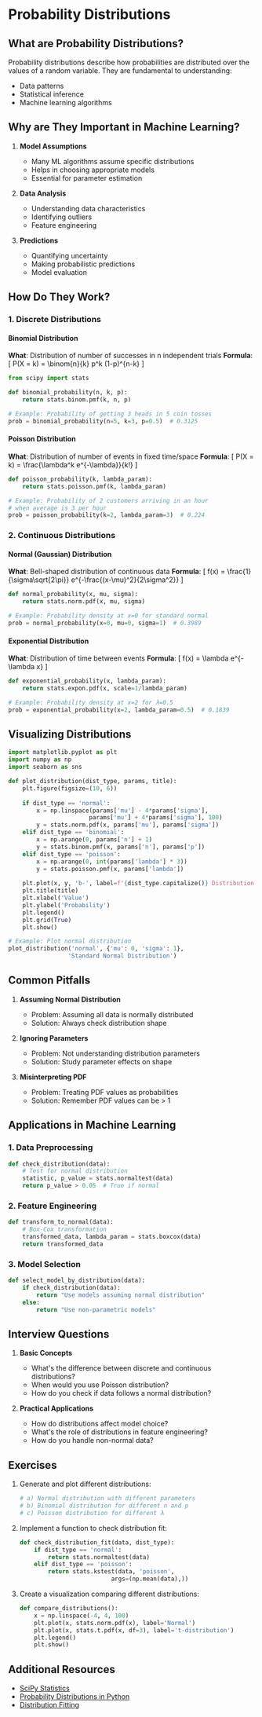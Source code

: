 # Probability Distributions

## What are Probability Distributions?

Probability distributions describe how probabilities are distributed over the values of a random variable. They are fundamental to understanding:
- Data patterns
- Statistical inference
- Machine learning algorithms

## Why are They Important in Machine Learning?

1. **Model Assumptions**
   - Many ML algorithms assume specific distributions
   - Helps in choosing appropriate models
   - Essential for parameter estimation

2. **Data Analysis**
   - Understanding data characteristics
   - Identifying outliers
   - Feature engineering

3. **Predictions**
   - Quantifying uncertainty
   - Making probabilistic predictions
   - Model evaluation

## How Do They Work?

### 1. Discrete Distributions

#### Binomial Distribution
**What**: Distribution of number of successes in n independent trials
**Formula**: \[ P(X = k) = \binom{n}{k} p^k (1-p)^{n-k} \]

```python
from scipy import stats

def binomial_probability(n, k, p):
    return stats.binom.pmf(k, n, p)

# Example: Probability of getting 3 heads in 5 coin tosses
prob = binomial_probability(n=5, k=3, p=0.5)  # 0.3125
```

#### Poisson Distribution
**What**: Distribution of number of events in fixed time/space
**Formula**: \[ P(X = k) = \frac{\lambda^k e^{-\lambda}}{k!} \]

```python
def poisson_probability(k, lambda_param):
    return stats.poisson.pmf(k, lambda_param)

# Example: Probability of 2 customers arriving in an hour
# when average is 3 per hour
prob = poisson_probability(k=2, lambda_param=3)  # 0.224
```

### 2. Continuous Distributions

#### Normal (Gaussian) Distribution
**What**: Bell-shaped distribution of continuous data
**Formula**: \[ f(x) = \frac{1}{\sigma\sqrt{2\pi}} e^{-\frac{(x-\mu)^2}{2\sigma^2}} \]

```python
def normal_probability(x, mu, sigma):
    return stats.norm.pdf(x, mu, sigma)

# Example: Probability density at x=0 for standard normal
prob = normal_probability(x=0, mu=0, sigma=1)  # 0.3989
```

#### Exponential Distribution
**What**: Distribution of time between events
**Formula**: \[ f(x) = \lambda e^{-\lambda x} \]

```python
def exponential_probability(x, lambda_param):
    return stats.expon.pdf(x, scale=1/lambda_param)

# Example: Probability density at x=2 for λ=0.5
prob = exponential_probability(x=2, lambda_param=0.5)  # 0.1839
```

## Visualizing Distributions

```python
import matplotlib.pyplot as plt
import numpy as np
import seaborn as sns

def plot_distribution(dist_type, params, title):
    plt.figure(figsize=(10, 6))
    
    if dist_type == 'normal':
        x = np.linspace(params['mu'] - 4*params['sigma'], 
                       params['mu'] + 4*params['sigma'], 100)
        y = stats.norm.pdf(x, params['mu'], params['sigma'])
    elif dist_type == 'binomial':
        x = np.arange(0, params['n'] + 1)
        y = stats.binom.pmf(x, params['n'], params['p'])
    elif dist_type == 'poisson':
        x = np.arange(0, int(params['lambda'] * 3))
        y = stats.poisson.pmf(x, params['lambda'])
    
    plt.plot(x, y, 'b-', label=f'{dist_type.capitalize()} Distribution')
    plt.title(title)
    plt.xlabel('Value')
    plt.ylabel('Probability')
    plt.legend()
    plt.grid(True)
    plt.show()

# Example: Plot normal distribution
plot_distribution('normal', {'mu': 0, 'sigma': 1}, 
                 'Standard Normal Distribution')
```

## Common Pitfalls

1. **Assuming Normal Distribution**
   - Problem: Assuming all data is normally distributed
   - Solution: Always check distribution shape

2. **Ignoring Parameters**
   - Problem: Not understanding distribution parameters
   - Solution: Study parameter effects on shape

3. **Misinterpreting PDF**
   - Problem: Treating PDF values as probabilities
   - Solution: Remember PDF values can be > 1

## Applications in Machine Learning

### 1. Data Preprocessing
```python
def check_distribution(data):
    # Test for normal distribution
    statistic, p_value = stats.normaltest(data)
    return p_value > 0.05  # True if normal
```

### 2. Feature Engineering
```python
def transform_to_normal(data):
    # Box-Cox transformation
    transformed_data, lambda_param = stats.boxcox(data)
    return transformed_data
```

### 3. Model Selection
```python
def select_model_by_distribution(data):
    if check_distribution(data):
        return "Use models assuming normal distribution"
    else:
        return "Use non-parametric models"
```

## Interview Questions

1. **Basic Concepts**
   - What's the difference between discrete and continuous distributions?
   - When would you use Poisson distribution?
   - How do you check if data follows a normal distribution?

2. **Practical Applications**
   - How do distributions affect model choice?
   - What's the role of distributions in feature engineering?
   - How do you handle non-normal data?

## Exercises

1. Generate and plot different distributions:
   ```python
   # a) Normal distribution with different parameters
   # b) Binomial distribution for different n and p
   # c) Poisson distribution for different λ
   ```

2. Implement a function to check distribution fit:
   ```python
   def check_distribution_fit(data, dist_type):
       if dist_type == 'normal':
           return stats.normaltest(data)
       elif dist_type == 'poisson':
           return stats.kstest(data, 'poisson', 
                             args=(np.mean(data),))
   ```

3. Create a visualization comparing different distributions:
   ```python
   def compare_distributions():
       x = np.linspace(-4, 4, 100)
       plt.plot(x, stats.norm.pdf(x), label='Normal')
       plt.plot(x, stats.t.pdf(x, df=3), label='t-distribution')
       plt.legend()
       plt.show()
   ```

## Additional Resources

- [SciPy Statistics](https://docs.scipy.org/doc/scipy/reference/stats.html)
- [Probability Distributions in Python](https://www.statsmodels.org/stable/index.html)
- [Distribution Fitting](https://docs.scipy.org/doc/scipy/reference/generated/scipy.stats.rv_continuous.fit.html) 
